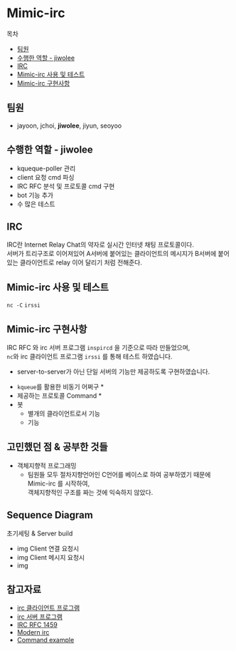 # Mimic-irc
목차
- [팀원](#팀원)
- [수행한 역할 - jiwolee](#수행한-역할---jiwolee)
- [IRC](#irc)
- [Mimic-irc 사용 및 테스트](#mimic-irc-사용-및-테스트)
- [Mimic-irc 구현사항](#mimic-irc-구현사항)

## 팀원
- jayoon, jchoi, **jiwolee**, jiyun, seoyoo

## 수행한 역할 - jiwolee
  - kqueque-poller 관리
  - client 요청 cmd 파싱
  - IRC RFC 분석 및 프로토콜 cmd 구현
  - bot 기능 추가
  - 수 많은 테스트

## IRC
IRC란 Internet Relay Chat의 약자로 실시간 인터넷 채팅 프로토콜이다. <br/>
서버가 트리구조로 이어져있어 A서버에 붙어있는 클라이언트의 메시지가 B서버에 붙어있는 클라이언트로 relay 이어 달리기 처럼 전해준다.

## Mimic-irc 사용 및 테스트
`nc -C`
`irssi`


## Mimic-irc 구현사항
IRC RFC 와 irc 서버 프로그램 `inspircd` 을 기준으로 따라 만들었으며, <br/>
`nc`와 irc 클라이언트 프로그램 `irssi` 를 통해 테스트 하였습니다.
+ server-to-server가 아닌 단일 서버의 기능만 제공하도록 구현하였습니다.

* `kqueue`를 활용한 비동기 어쩌구
  * 
* 제공하는 프로토콜 Command
  * 
* 봇
  * 별개의 클라이언트로서 기능
  * 기능

## 고민했던 점 & 공부한 것들
- 객체지향적 프로그래밍
  - 팀원들 모두 절차지향언어인 C언어를 베이스로 하여 공부하였기 때문에 Mimic-irc 를 시작하여, <br/> 객체지향적인 구조를 짜는 것에 익숙하지 않았다. <br/>

## Sequence Diagram

초기세팅 & Server build
- img
Client 연결 요청시
- img
Client 메시지 요청시
- img

## 참고자료

* [irc 클라이언트 프로그램](https://irssi.org/support/irc/)
* [irc 서버 프로그램](https://docs.inspircd.org/3/configuration/#server)
* [IRC RFC 1459](https://datatracker.ietf.org/doc/html/rfc1459)
* [Modern irc](https://modern.ircdocs.horse/#user-message)
* [Command example](https://dd.ircdocs.horse/refs/commands/)
